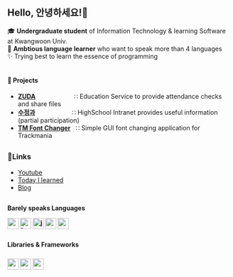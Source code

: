 <h2 align="left">Hello, 안녕하세요!👋</h2>

🎓 **Undergraduate student** of Information Technology & learning Software at Kwangwoon Univ.
<br>🙂 **Ambtious language learner** who want to speak more than 4 languages
<br>✨ Trying best to learn the essence of programming
<br>
<br>
#### 📝 Projects
- **[ZUDA](https://github.com/zzuda/)** &nbsp;&nbsp;&nbsp;&nbsp;&nbsp;&nbsp;&nbsp;&nbsp;&nbsp;&nbsp;&nbsp;&nbsp;&nbsp;&nbsp;&nbsp;&nbsp;&nbsp;&nbsp;&nbsp;&nbsp;
∷ Education Service to provide attendance checks and share files  
- **[수정과](https://github.com/swjb-sinamon/sinamon-frontend-v2)** &nbsp;&nbsp;&nbsp;&nbsp;&nbsp;&nbsp;&nbsp;&nbsp;&nbsp;&nbsp;&nbsp;&nbsp;&nbsp;&nbsp;&nbsp;&nbsp;&nbsp;&nbsp;&nbsp;
∷  HighSchool Intranet provides useful information (partial participation)
- **[TM Font Changer](https://github.com/hardtack-dev/TrackmaniaFontChanger)** &nbsp; ∷ Simple GUI font changing application for Trackmania <br>
<h2 align="left"></h2>

### 🔗Links
- [Youtube](https://www.youtube.com/@hardtack.)
- [Today I learned]()
- [Blog]()


<h2 align="left"></h2>

<b><p align="left">Barely speaks Languages</p><b>
<div align="left" top=-30px>
  <img src="https://cdn.jsdelivr.net/gh/devicons/devicon/icons/vscode/vscode-original.svg" height="25" width="25" alt="vscode logo"  />
  <img src="https://cdn.jsdelivr.net/gh/devicons/devicon/icons/typescript/typescript-plain.svg" height="25" width="25" alt="typescript logo"  />
  <img src="https://cdn.jsdelivr.net/gh/devicons/devicon/icons/javascript/javascript-original.svg" height="25" width="25" alt="javascript logo"  />
  <img src="https://cdn.jsdelivr.net/gh/devicons/devicon/icons/c/c-original.svg" height="25" width="25" alt="c logo"  />
  <img src="https://cdn.jsdelivr.net/gh/devicons/devicon/icons/python/python-original.svg" height="25" width="25" alt="python logo"  />
</div>

###

<b><p align="left">Libraries & Frameworks</p><b>

###

<div align="left">
  <img src="https://cdn.jsdelivr.net/gh/devicons/devicon/icons/react/react-original.svg" height="25" width="25" alt="react logo"  />
  <img src="https://cdn.jsdelivr.net/gh/devicons/devicon/icons/vuejs/vuejs-original.svg" height="25" width="25" alt="vuejs logo"  />
  <img src="https://cdn.jsdelivr.net/gh/devicons/devicon/icons/nestjs/nestjs-plain.svg" height="25" width="25" alt="nestjs logo"  />
</div>

###
